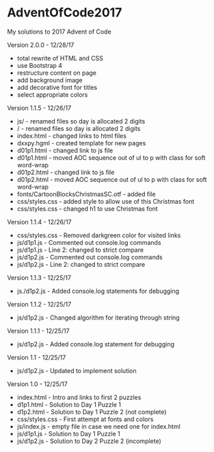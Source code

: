# AdventOfCode2017
My solutions to 2017 Advent of Code

Version 2.0.0 - 12/28/17
* total rewrite of HTML and CSS
* use Bootstrap 4
* restructure content on page
* add background image
* add decorative font for titles
* select appropriate colors

Version 1.1.5 - 12/26/17
* js/ - renamed files so day is allocated 2 digits
* / - renamed files so day is allocated 2 digits
* index.html - changed links to html files
* dxxpy.hgml - created template for new pages
* d01p1.html - changed link to js file
* d01p1.html - moved AOC sequence out of ul to p with class for soft word-wrap
* d01p2.html - changed link to js file
* d01p2.html - moved AOC sequence out of ul to p with class for soft word-wrap
* fonts/CartoonBlocksChristmasSC.otf - added file
* css/styles.css - added style to allow use of this Christmas font
* css/styles.css - changed h1 to use Christmas font

Version 1.1.4 - 12/26/17
* css/styles.css - Removed darkgreen color for visited links
* js/d1p1.js - Commented out console.log commands
* js/d1p1.js - Line 2: changed to strict compare
* js/d1p2.js - Commented out console.log commands
* js/d1p2.js - Line 2: changed to strict compare

Version 1.1.3 - 12/25/17
* js./d1p2.js - Added console.log statements for debugging

Version 1.1.2 - 12/25/17
* js/d1p2.js - Changed algorithm for iterating through string

Version 1.1.1 - 12/25/17
* js/d1p2.js - Added console.log statement for debugging

Version 1.1 - 12/25/17
* js/d1p2.js - Updated to implement solution

Version 1.0 - 12/25/17
* index.html - Intro and links to first 2 puzzles
* d1p1.html - Solution to Day 1 Puzzle 1
* d1p2.html - Solution to Day 1 Puzzle 2 (not complete)
* css/styles.css - First attempt at fonts and colors
* js/index.js - empty file in case we need one for index.html
* js/d1p1.js - Solution to Day 1 Puzzle 1
* js/d1p2.js - Solution to Day 2 Puzzle 2 (incomplete)
